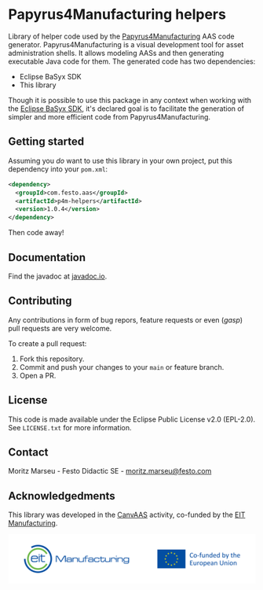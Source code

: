 # Papyrus4Manufacturing helpers

Library of helper code used by the [Papyrus4Manufacturing](https://www.eclipse.org/papyrus/components/manufacturing) AAS code generator. Papyrus4Manufacturing is a visual development tool for asset administration shells. It allows modeling AASs and then generating executable Java code for them. The generated code has two dependencies:

- Eclipse BaSyx SDK
- This library

Though it is possible to use this package in any context when working with the [Eclipse BaSyx SDK](https://github.com/eclipse-basyx/basyx-java-sdk), it's declared goal is to facilitate the generation of simpler and more efficient code from Papyrus4Manufacturing.

## Getting started

Assuming you _do_ want to use this library in your own project, put this dependency into your `pom.xml`:

```xml
<dependency>
  <groupId>com.festo.aas</groupId>
  <artifactId>p4m-helpers</artifactId>
  <version>1.0.4</version>
</dependency>
```

Then code away!

## Documentation

Find the javadoc at [javadoc.io](https://javadoc.io/doc/com.festo.aas/p4m-helpers).

## Contributing

Any contributions in form of bug repors, feature requests or even (_gasp_) pull requests are very welcome.

To create a pull request:

1. Fork this repository.
2. Commit and push your changes to your `main` or feature branch.
3. Open a PR.

## License

This code is made available under the Eclipse Public License v2.0 (EPL-2.0). See `LICENSE.txt` for more information.

## Contact

Moritz Marseu - Festo Didactic SE - moritz.marseu@festo.com

## Acknowledgedments

This library was developed in the [CanvAAS](https://www.eitmanufacturing.eu/what-we-do/eit-manufacturing-case-studies/case-study-canvaas-bridging-a-fragmented-industry-landscape) activity, co-funded by the [EIT Manufacturing](https://www.eitmanufacturing.eu/).

![EIT Manufacturing Co-funding logo](doc/EITM_EU_CoFund_RGB_Landscape_Full%20colour.png)
